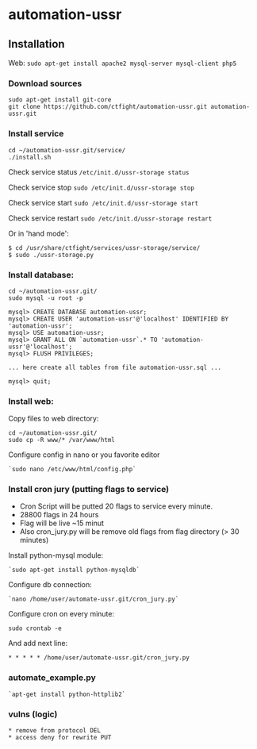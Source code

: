 # automation-ussr

## Installation

Web: `sudo apt-get install apache2 mysql-server mysql-client php5`

### Download sources

	sudo apt-get install git-core
	git clone https://github.com/ctfight/automation-ussr.git automation-ussr.git

### Install service
	
	cd ~/automation-ussr.git/service/
	./install.sh

Check service status `/etc/init.d/ussr-storage status`

Check service stop `sudo /etc/init.d/ussr-storage stop`

Check service start `sudo /etc/init.d/ussr-storage start`

Check service restart `sudo /etc/init.d/ussr-storage restart`

Or in 'hand mode':

	$ cd /usr/share/ctfight/services/ussr-storage/service/
	$ sudo ./ussr-storage.py

### Install database:

	cd ~/automation-ussr.git/
	sudo mysql -u root -p

	mysql> CREATE DATABASE automation-ussr;
	mysql> CREATE USER 'automation-ussr'@'localhost' IDENTIFIED BY 'automation-ussr';
	mysql> USE automation-ussr;
	mysql> GRANT ALL ON `automation-ussr`.* TO 'automation-ussr'@'localhost';
	mysql> FLUSH PRIVILEGES;
	
	... here create all tables from file automation-ussr.sql ...
	
	mysql> quit;
	

### Install web:

Copy files to web directory:

	cd ~/automation-ussr.git/
	sudo cp -R www/* /var/www/html

Configure config in nano or you favorite editor
	
	`sudo nano /etc/www/html/config.php`

### Install cron jury (putting flags to service)

* Cron Script will be putted 20 flags to service every minute.
* 28800 flags in 24 hours
* Flag will be live ~15 minut
* Also cron_jury.py will be remove old flags from flag directory (> 30 minutes)

Install python-mysql module:

	`sudo apt-get install python-mysqldb`

Configure db connection:

	`nano /home/user/automate-ussr.git/cron_jury.py`

Configure cron on every minute:

	sudo crontab -e
	
And add next line:

	* * * * * /home/user/automate-ussr.git/cron_jury.py

### automate_example.py

	`apt-get install python-httplib2`

### vulns (logic)
	* remove from protocol DEL
	* access deny for rewrite PUT


